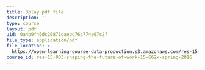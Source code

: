 ```yaml
---
title: 3play pdf file
description: ''
type: course
layout: pdf
uid: 0a4b9f46dc20871daebc76c774e07c2f
file_type: application/pdf
file_location: >-
  https://open-learning-course-data-production.s3.amazonaws.com/res-15-003-shaping-the-future-of-work-15-662x-spring-2016/0a4b9f46dc20871daebc76c774e07c2f_LxDmWdOwIA8.pdf
course_id: res-15-003-shaping-the-future-of-work-15-662x-spring-2016
---
```

